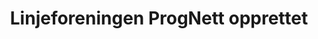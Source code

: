 ---
title: Linjeforeningen ProgNett opprettet
tags: prognett
year: 2013
url:
  foreningsside: ../association/prognett
sources:
  - http://www.mn.uio.no/ifi/livet-rundt-studiene/organisasjoner/prognett.html ProgNett - Institutt for informatikk
view: none
---